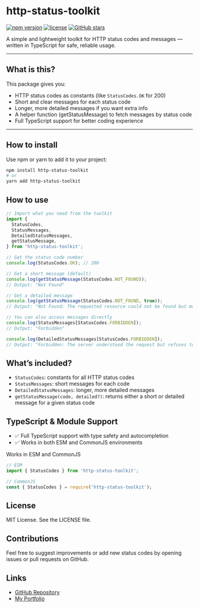 # http-status-toolkit

[![npm version](https://img.shields.io/npm/v/http-status-toolkit)](https://www.npmjs.com/package/http-status-toolkit)
[![license](https://img.shields.io/npm/l/http-status-toolkit)](./LICENSE)
[![GitHub stars](https://img.shields.io/github/stars/Rashedin-063/http-status-toolkit?style=social)](https://github.com/Rashedin-063/http-status-toolkit)


A simple and lightweight toolkit for HTTP status codes and messages — written in TypeScript for safe, reliable usage.

---

## What is this?

This package gives you:

- HTTP status codes as constants (like `StatusCodes.OK` for 200)
- Short and clear messages for each status code
- Longer, more detailed messages if you want extra info
- A helper function (getStatusMessage) to fetch messages by status code
- Full TypeScript support for better coding experience

---

## How to install

Use npm or yarn to add it to your project:

```bash
npm install http-status-toolkit
# or
yarn add http-status-toolkit 
```


## How to use

```ts
// Import what you need from the toolkit
import {
  StatusCodes,
  StatusMessages,
  DetailedStatusMessages,
  getStatusMessage,
} from 'http-status-toolkit';

// Get the status code number
console.log(StatusCodes.OK); // 200

// Get a short message (default)
console.log(getStatusMessage(StatusCodes.NOT_FOUND));
// Output: "Not Found"

// Get a detailed message
console.log(getStatusMessage(StatusCodes.NOT_FOUND, true));
// Output: "Not Found: The requested resource could not be found but may be available in the future."

// You can also access messages directly
console.log(StatusMessages[StatusCodes.FORBIDDEN]);
// Output: "Forbidden"

console.log(DetailedStatusMessages[StatusCodes.FORBIDDEN]);
// Output: "Forbidden: The server understood the request but refuses to authorize it."
```



## What’s included?
- `StatusCodes`: constants for all HTTP status codes
- `StatusMessages`: short messages for each code
- `DetailedStatusMessages`: longer, more detailed messages
- `getStatusMessage(code, detailed?)`: returns either a short or detailed message for a given status code



## TypeScript & Module Support

- ✅ Full TypeScript support with type safety and autocompletion
- ✅ Works in both ESM and CommonJS environments

Works in ESM and CommonJS

```ts
// ESM
import { StatusCodes } from 'http-status-toolkit';

// CommonJS
const { StatusCodes } = require('http-status-toolkit');
```


## License
MIT License. See the LICENSE file.

## Contributions
Feel free to suggest improvements or add new status codes by opening issues or pull requests on GitHub.


## Links

- [GitHub Repository](https://github.com/Rashedin-063/http-status-toolkit)  
- [My Portfolio](https://www.rashedin.dev)


